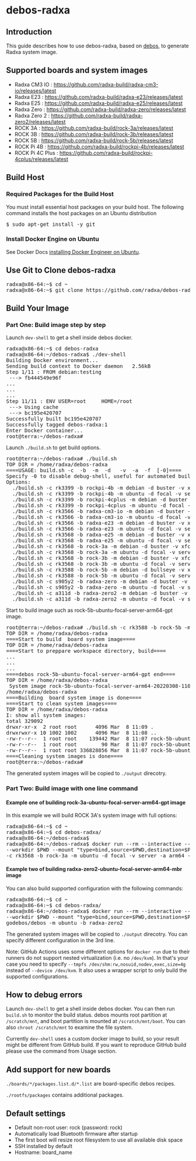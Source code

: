 # debos-radxa

## Introduction

This guide describes how to use debos-radxa, based on [debos](https://github.com/go-debos/debos), to generate Radxa system image.

## Supported boards and system images

* Radxa CM3 IO    : https://github.com/radxa-build/radxa-cm3-io/releases/latest
* Radxa E23       : https://github.com/radxa-build/radxa-e23/releases/latest
* Radxa E25       : https://github.com/radxa-build/radxa-e25/releases/latest
* Radxa Zero      : https://github.com/radxa-build/radxa-zero/releases/latest
* Radxa Zero 2    : https://github.com/radxa-build/radxa-zero2/releases/latest
* ROCK 3A         : https://github.com/radxa-build/rock-3a/releases/latest
* ROCK 3B         : https://github.com/radxa-build/rock-3b/releases/latest
* ROCK 5B         : https://github.com/radxa-build/rock-5b/releases/latest
* ROCK Pi 4B      : https://github.com/radxa-build/rockpi-4b/releases/latest
* ROCK Pi 4C Plus : https://github.com/radxa-build/rockpi-4cplus/releases/latest

## Build Host

### Required Packages for the Build Host

You must install essential host packages on your build host.
The following command installs the host packages on an Ubuntu distribution

<pre>
$ sudo apt-get install -y git
</pre>

### Install Docker Engine on Ubuntu

See Docker Docs [installing Docker Engineer on Ubuntu](https://docs.docker.com/engine/install/ubuntu/).

## Use Git to Clone debos-radxa

<pre>
radxa@x86-64:~$ cd ~
radxa@x86-64:~$ git clone https://github.com/radxa/debos-radxa.git
</pre>

## Build Your Image

### Part One: Build image step by step

Launch `dev-shell` to get a shell inside debos docker.

<pre>
radxa@x86-64:~$ cd debos-radxa
radxa@x86-64:~/debos-radxa$ ./dev-shell
Building Docker environment...
Sending build context to Docker daemon   2.56kB
Step 1/11 : FROM debian:testing
 ---> fb444549e96f
...
...
...
Step 11/11 : ENV USER=root     HOME=/root
 ---> Using cache
 ---> bc195e420707
Successfully built bc195e420707
Successfully tagged debos-radxa:1
Enter Docker container...
root@terra:~/debos-radxa#
</pre>

Launch `./build.sh` to get build options.

<pre>
root@terra:~/debos-radxa# ./build.sh
TOP DIR = /home/radxa/debos-radxa
====USAGE: build.sh -c <cpu> -b <board> -m <model> -d <distro>  -v <variant> -a <arch> -f <format> [-0]====
Specify -0 to disable debug-shell, useful for automated build.
Options:
  ./build.sh -c rk3399 -b rockpi-4b -m debian -d buster -v xfce4 -a arm64 -f gpt
  ./build.sh -c rk3399 -b rockpi-4b -m ubuntu -d focal -v server -a arm64 -f gpt
  ./build.sh -c rk3399 -b rockpi-4cplus -m debian -d buster -v xfce4 -a arm64 -f gpt
  ./build.sh -c rk3399 -b rockpi-4cplus -m ubuntu -d focal -v server -a arm64 -f gpt
  ./build.sh -c rk3566 -b radxa-cm3-io -m debian -d buster -v xfce4 -a arm64 -f gpt
  ./build.sh -c rk3566 -b radxa-cm3-io -m ubuntu -d focal -v server -a arm64 -f gpt
  ./build.sh -c rk3566 -b radxa-e23 -m debian -d buster -v xfce4 -a arm64 -f gpt
  ./build.sh -c rk3566 -b radxa-e23 -m ubuntu -d focal -v server -a arm64 -f gpt
  ./build.sh -c rk3568 -b radxa-e25 -m debian -d buster -v xfce4 -a arm64 -f gpt
  ./build.sh -c rk3568 -b radxa-e25 -m ubuntu -d focal -v server -a arm64 -f gpt
  ./build.sh -c rk3568 -b rock-3a -m debian -d buster -v xfce4 -a arm64 -f gpt
  ./build.sh -c rk3568 -b rock-3a -m ubuntu -d focal -v server -a arm64 -f gpt
  ./build.sh -c rk3568 -b rock-3b -m debian -d buster -v xfce4 -a arm64 -f gpt
  ./build.sh -c rk3568 -b rock-3b -m ubuntu -d focal -v server -a arm64 -f gpt
  ./build.sh -c rk3588 -b rock-5b -m debian -d bullseye -v xfce4 -a arm64 -f gpt
  ./build.sh -c rk3588 -b rock-5b -m ubuntu -d focal -v server -a arm64 -f gpt
  ./build.sh -c s905y2 -b radxa-zero -m debian -d buster -v xfce4 -a arm64 -f mbr
  ./build.sh -c s905y2 -b radxa-zero -m ubuntu -d focal -v server -a arm64 -f mbr
  ./build.sh -c a311d -b radxa-zero2 -m debian -d buster -v xfce4 -a arm64 -f mbr
  ./build.sh -c a311d -b radxa-zero2 -m ubuntu -d focal -v server -a arm64 -f mbr
</pre>

Start to build image such as rock-5b-ubuntu-focal-server-arm64-gpt image.

<pre>
root@terra:~/debos-radxa# ./build.sh -c rk3588 -b rock-5b -m ubuntu -d focal -v server -a arm64 -f gpt
TOP DIR = /home/radxa/debos-radxa
====Start to build  board system image====
TOP DIR = /home/radxa/debos-radxa
====Start to preppare workspace directory, build====
...
...
...
====debos rock-5b-ubuntu-focal-server-arm64-gpt end====
TOP DIR = /home/radxa/debos-radxa
 System image rock-5b-ubuntu-focal-server-arm64-20220308-1107-gpt.img is generated. See it in /home/radxa/debos-radxa/output
/home/radxa/debos-radxa
====Building  board system image is done====
====Start to clean system images====
TOP DIR = /home/radxa/debos-radxa
I: show all system images:
total 329092
drwxr-xr-x  2 root root      4096 Mar  8 11:09 .
drwxrwxr-x 10 1002 1002      4096 Mar  8 11:08 ..
-rw-r--r--  1 root root    139442 Mar  8 11:07 rock-5b-ubuntu-focal-server-arm64-20220308-1107-gpt.img.bmap
-rw-r--r--  1 root root        90 Mar  8 11:07 rock-5b-ubuntu-focal-server-arm64-20220308-1107-gpt.img.md5.txt
-rw-r--r--  1 root root 336828856 Mar  8 11:07 rock-5b-ubuntu-focal-server-arm64-20220308-1107-gpt.img.xz
====Cleaning system images is done====
root@terra:~/debos-radxa#
</pre>

The generated system images will be copied to `./output` direcotry.

### Part Two: Build image with one line command

#### Example one of building rock-3a-ubuntu-focal-server-arm64-gpt image

In this example we will build ROCK 3A's system image with full options:

<pre>
radxa@x86-64:~$ cd ~
radxa@x86-64:~$ cd debos-radxa/
radxa@x86-64:~/debos-radxa$
radxa@x86-64:~/debos-radxa$ docker run --rm --interactive --tty --device /dev/kvm --user $(id -u) --security-opt label=disable \
--workdir $PWD --mount "type=bind,source=$PWD,destination=$PWD" --entrypoint ./build.sh godebos/debos \
-c rk3568 -b rock-3a -m ubuntu -d focal -v server -a arm64 -f gpt
</pre>

#### Example two of building radxa-zero2-ubuntu-focal-server-arm64-mbr image

You can also build supported configuration with the following commands:

<pre>
radxa@x86-64:~$ cd ~
radxa@x86-64:~$ cd debos-radxa/
radxa@x86-64:~/debos-radxa$ docker run --rm --interactive --tty --device /dev/kvm --user $(id -u) --security-opt label=disable \
--workdir $PWD --mount "type=bind,source=$PWD,destination=$PWD" --entrypoint scripts/build-supported-configuration.sh \
godebos/debos -m ubuntu -b radxa-zero2
</pre>

The generated system images will be copied to `./output` direcotry. You can specify different configuration in the 3rd line.

Note: GitHub Actions uses some different options for `docker run` due to their runners do not support nested virtualization (i.e. no `/dev/kvm`). In that's your case you need to specify `--tmpfs /dev/shm:rw,nosuid,nodev,exec,size=4g` instead of `--device /dev/kvm`. It also uses a wrapper script to only build the supported configurations.

## How to debug errors

Launch `dev-shell` to get a shell inside debos docker. You can then run `build.sh` to monitor the build status. debos mounts root partition at `/scratch/mnt`, and boot partition is mounted at `/scratch/mnt/boot`. You can also `chroot /scratch/mnt` to examine the file system.

Currently `dev-shell` uses a custom docker image to build, so your result might be different from GitHub build. If you want to reproduce GitHub build please use the command from Usage section.

## Add support for new boards

`./boards/*/packages.list.d/*.list` are board-specific debos recipes.

`./rootfs/packages` contains additional packages.

## Default settings

* Default non-root user: rock (password: rock)
* Automatically load Bluetooth firmware after startup
* The first boot will resize root filesystem to use all available disk space
* SSH installed by default
* Hostname: board_name

